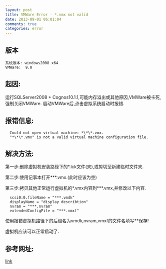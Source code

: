 ```yaml
---
layout: post
title: VMWare Error - *.vmx not valid 
date: 2013-09-01 06:01:04
comments: true
categories: error
---
```

## 版本

    系统版本: windows2008 x64
    VMWare:  9.0

## 起因:

  运行SQLServer2008 + Cognos10.1.1,可能内存溢出或其他原因,VMWare被卡死,强制关闭VMWare.
  启动VMWare后,点击虚拟系统启动时报错.
  
## 报错信息:

      Could not open virtual machine: *\*\*.vmx.
      "*\*\*.vmx" is not a valid virtual machine configuration file.

## 解决方法:

  第一步:删除虚拟机安装路径下的*.lck文件(夹),或剪切至新建临时文件夹.
  
  第二步:使用记事本打开*\*\*.vmx.(此时应该为空)
  
  第三步:拷贝其他正常运行虚拟机的*.vmx内容到*\*\*.vmx,并修改以下内容.

      scsi0:0.fileName = "***.vmdk"
      displayName = "display describtion"
      nvram = "***.nvram"
      extendedConfigFile = "***.vmxf" 

  使用报错虚拟机路径下的后缀名为vmdk,nvram,vmxf的文件名填写**保存!
  
  虚拟机应该可以正常启动了.

## 参考网址:

  [link](http://blog.laksha.net/2009/10/vmx-is-not-valid-virtual-machine.html)
